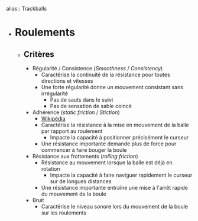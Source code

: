 alias:: Trackballs

- # Roulements
	- ## Critères
		- Régularité / Consistence (*Smoothness* / *Consistency*)
			- Caractérise la continuité de la résistance pour toutes directions et vitesses
			- Une forte régularité donne un mouvement consistant sans irrégularité
				- Pas de sauts dans le suivi
				- Pas de sensation de sable coincé
		- Adhérence (*static friction* / *Stiction*)
			- [Wikipédia](https://en.wikipedia.org/wiki/Stiction)
			- Caractérise la résistance à la mise en mouvement de la balle par rapport au roulement
				- Impacte la capacité à positionner précisément le curseur
			- Une résistance importante demande plus de force pour commencer à faire bouger la boule
		- Résistance aux frottements (*rolling friction*)
			- Résistance au mouvement lorsque la balle est déjà en rotation
				- Impacte la capacité à faire naviguer rapidement le curseur sur de longues distances
			- Une résistance importante entraîne une mise à l'arrêt rapide du mouvement de la boule
		- Bruit
			- Caractérise le niveau sonore lors du mouvement de la boule sur les roulements